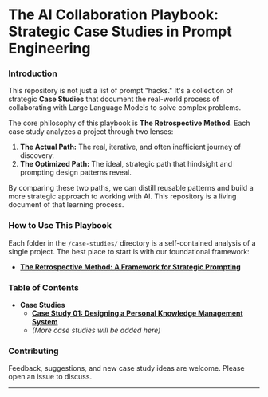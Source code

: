 # The AI Collaboration Playbook: Strategic Case Studies in Prompt Engineering

### Introduction

This repository is not just a list of prompt "hacks." It's a collection of strategic **Case Studies** that document the real-world process of collaborating with Large Language Models to solve complex problems.

The core philosophy of this playbook is **The Retrospective Method**. Each case study analyzes a project through two lenses:
1.  **The Actual Path:** The real, iterative, and often inefficient journey of discovery.
2.  **The Optimized Path:** The ideal, strategic path that hindsight and prompting design patterns reveal.

By comparing these two paths, we can distill reusable patterns and build a more strategic approach to working with AI. This repository is a living document of that learning process.

### How to Use This Playbook

Each folder in the `/case-studies/` directory is a self-contained analysis of a single project. The best place to start is with our foundational framework:

*   **[The Retrospective Method: A Framework for Strategic Prompting](./case_studies/00_the_retrospective_method.md)**

### Table of Contents

*   **Case Studies**
    *   **[Case Study 01: Designing a Personal Knowledge Management System](./case_studies/01_designing_a_knowledge_system.md)**
    *   *(More case studies will be added here)*

### Contributing

Feedback, suggestions, and new case study ideas are welcome. Please open an issue to discuss.

---
